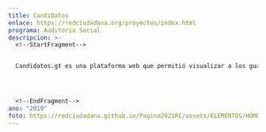 ```yaml
---
title: CandiDatos
enlace: https://redciudadana.org/proyectos/index.html
programa: Auditoria Social
descripcion: >-
  <!--StartFragment-->


  Candidatos.gt es una plataforma web que permitió visualizar a los guatemaltecos, la información de los candidatos presidenciales en las elecciones del 2019.




  <!--EndFragment-->
ano: "2019"
foto: https://redciudadana.github.io/Pagina2021RC/assets/ELEMENTOS/HOME/PROYECTOS/07_CANDIDATOS.png
---
```

